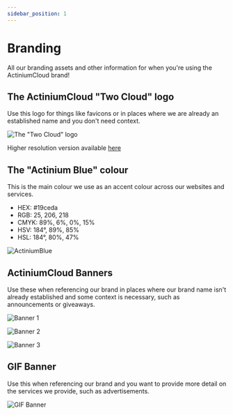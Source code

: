 ```yaml
---
sidebar_position: 1
---
```


# Branding

All our branding assets and other information for when you're using the ActiniumCloud brand!

## The ActiniumCloud "Two Cloud" logo

Use this logo for things like favicons or in places where we are already an established name and you don't need context.

![The "Two Cloud" logo](img/branding/actiniumcloud-logo-main-256.png)

Higher resolution version available [here](img/branding/actiniumcloud-logo-main.png)

## The "Actinium Blue" colour

This is the main colour we use as an accent colour across our websites and services.
- HEX: #19ceda
- RGB: 25, 206, 218
- CMYK: 89%, 6%, 0%, 15%
- HSV: 184°, 89%, 85%
- HSL: 184°, 80%, 47%

![ActiniumBlue](/img/branding/actiniumblue.png)

## ActiniumCloud Banners

Use these when referencing our brand in places where our brand name isn't already established and some context is necessary, such as announcements or giveaways.

![Banner 1](/img/branding/banner1.png)

![Banner 2](/img/branding/banner2.png)

![Banner 3](/img/branding/banner3.png)

## GIF Banner

Use this when referencing our brand and you want to provide more detail on the services we provide, such as advertisements.

![GIF Banner](/img/branding/banner.gif)